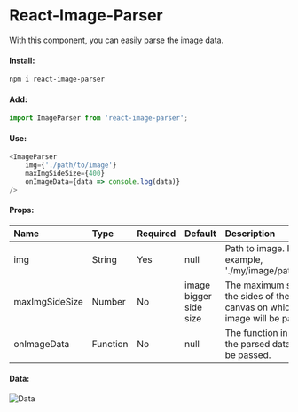 # React-Image-Parser
With this component, you can easily parse the image data.  

#### Install:
```bash
npm i react-image-parser
```

#### Add:

```javascript
import ImageParser from 'react-image-parser';
```

#### Use:

```javascript
<ImageParser
    img={'./path/to/image'}
    maxImgSideSize={400}
    onImageData={data => console.log(data)}
/>
```

#### Props:

| Name        | Type           | Required  |  Default |  Description |
|:------------|:---------------|:----------|:---------|:-------------|
| img        | String | Yes  |  null |  Path to image. For example, './my/image/path.png' |
| maxImgSideSize | Number | No  |  image bigger side size | The maximum size of the sides of the canvas on which the image will be parsed. |
| onImageData | Function | No  |  null | The function in which the parsed data will be passed. |

#### Data:

![Data](https://i.imgur.com/BeUtDPT.png)